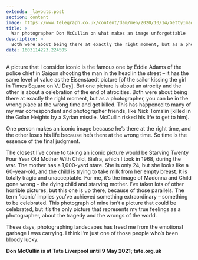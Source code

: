 ```yaml
--- 
extends: _layouts.post 
section: content 
image: https://www.telegraph.co.uk/content/dam/men/2020/10/14/GettyImages-524416058-1_trans_NvBQzQNjv4BqMnFdNxU9JMNJ9jJEQqRGm0laAjkT4mK5qIJMc_yhagE.jpg?impolicy=logo-overlay 
title: > 
  War photographer Don McCullin on what makes an image unforgettable 
description: > 
  Both were about being there at exactly the right moment, but as a photographer, you can be in the wrong place at the wrong time and get killed.This has happened to many of my war correspondent and photographer friends, like Nick Tomalin [killed in the Golan Heights by a Syrian missile.One person makes an iconic image because he’s there at the right time, and the other loses his life because he’s there at the wrong time.The closest I’ve come to taking an iconic picture would be Starving Twenty Four Year Old Mother With Child, Biafra, which I took in 1968, during the war.For me, it’s the image of Madonna and Child gone wrong – the dying child and starving mother. 
date: 1603114223.224505 
--- 
```

<div><p>A picture that I consider iconic is the famous one by Eddie Adams of the police chief in Saigon shooting the man in the head in the street &#8211; it has the same level of value as the Eisenstaedt picture [of the sailor kissing the girl in Times Square on VJ Day]. But one picture is about an atrocity and the other is about a celebration of the end of atrocities. Both were about being there at exactly the right moment, but as a photographer, you can be in the wrong place at the wrong time and get killed. This has happened to many of my war correspondent and photographer friends, like Nick Tomalin [killed in the Golan Heights by a Syrian missile. McCullin risked his life to get to him].</p>
<p>One person makes an iconic image because he&#8217;s there at the right time, and the other loses his life because he&#8217;s there at the wrong time. So time is the essence of the final judgment.</p>
<p>The closest I&#8217;ve come to taking an iconic picture would be Starving Twenty Four Year Old Mother With Child, Biafra, which I took in 1968, during the war. The mother has a 1,000-yard stare. She is only 24, but she looks like a 60-year-old, and the child is trying to take milk from her empty breast. It is totally tragic and unacceptable. For me, it&#8217;s the image of Madonna and Child gone wrong &#8211; the dying child and starving mother. I&#8217;ve taken lots of other horrible pictures, but this one is up there, because of those parallels. The term &#8216;iconic&#8217; implies you&#8217;ve achieved something extraordinary &#8211; something to be celebrated. This photograph of mine isn&#8217;t a picture that could be celebrated, but it&#8217;s the only picture that represents my true feelings as a photographer, about the tragedy and the wrongs of the world.</p>
<p>These days, photographing landscapes has freed me from the emotional garbage I was carrying. I think I&#8217;m just one of those people who&#8217;s been bloody lucky.</p>
<p><strong>Don McCullin is at Tate Liverpool until 9 May 2021; tate.org.uk</strong></p>
</div>